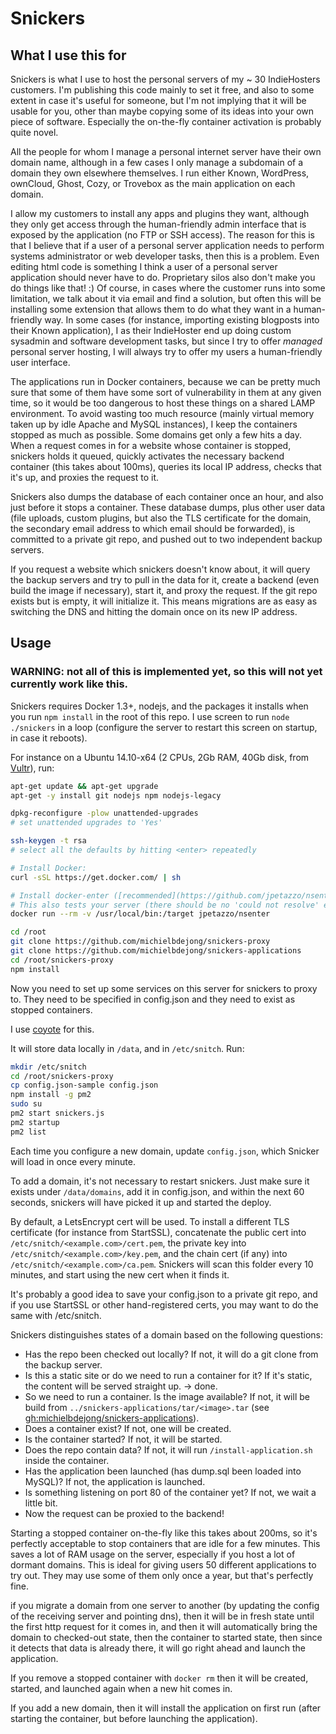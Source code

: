 # Snickers

## What I use this for

Snickers is what I use to host the personal servers of my ~ 30 IndieHosters customers.
I'm publishing this code mainly to set it free, and also to some extent in case it's useful for someone,
but I'm not implying that it will be usable for you, other than maybe
copying some of its ideas into your own piece of software. Especially the on-the-fly container activation is probably quite novel.

All the people for whom I manage a personal internet server
have their own domain name, although in a few cases I only manage a subdomain of a domain they own elsewhere themselves.
I run either Known, WordPress, ownCloud, Ghost, Cozy, or Trovebox as the main application on each domain.

I allow my customers to install any apps and plugins they want, although they only get access through the human-friendly admin
interface that is exposed by the application (no FTP or SSH access). The reason for this is that I believe that if a user of a
personal server application needs to perform systems administrator or web developer tasks, then this is a problem. Even editing html
code is something I think a user of a personal server application should never have to do. Proprietary silos also don't make you do
things like that! :) Of course, in cases where the customer runs into some limitation, we talk about it via email and find a solution,
but often this will be installing some extension that allows them to do what they want in a human-friendly way. In some cases (for
instance, importing existing blogposts into their Known application), I as their IndieHoster end up doing custom sysadmin and software
development tasks, but since I try to offer *managed* personal server hosting, I will always try to offer my users a human-friendly
user interface.

The applications run in Docker containers, because we can be pretty much sure that some of them have some sort of vulnerability
in them at any given time, so it would be too dangerous to host these things on a shared LAMP environment. To avoid wasting too much
resource (mainly virtual memory taken up by idle Apache and MySQL instances), I keep the containers stopped as much as possible. Some
domains get only a few hits a day. When a request comes in for a website whose container is stopped, snickers holds it queued,
quickly activates the necessary backend container (this takes about 100ms), queries its local IP address, checks that it's up, and proxies
the request to it.

Snickers also dumps the database of each container once an hour, and also just before it stops a container. These database dumps, plus
other user data (file uploads, custom plugins, but also the TLS certificate for the domain, the secondary email address to which email
should be forwarded), is committed to a private git repo, and pushed out to two independent backup servers.

If you request a website which snickers doesn't know about, it will query the backup servers and try to pull in the data for it, create
a backend (even build the image if necessary), start it, and proxy the request. If the git repo exists but is empty, it will initialize it.
This means migrations are as easy as switching the DNS and hitting the domain once on its new IP address.

## Usage

### WARNING: not all of this is implemented yet, so this will not yet currently work like this.

Snickers requires Docker 1.3+, nodejs, and the packages it installs when you run `npm install` in the root of this repo. I use screen to
run `node ./snickers` in a loop (configure the server to restart this screen on startup, in case it reboots).

For instance on a Ubuntu 14.10-x64 (2 CPUs, 2Gb RAM, 40Gb disk, from [Vultr](https://www.vultr.com/pricing/)), run:

````bash
apt-get update && apt-get upgrade
apt-get -y install git nodejs npm nodejs-legacy

dpkg-reconfigure -plow unattended-upgrades
# set unattended upgrades to 'Yes'

ssh-keygen -t rsa
# select all the defaults by hitting <enter> repeatedly

# Install Docker:
curl -sSL https://get.docker.com/ | sh

# Install docker-enter ([recommended](https://github.com/jpetazzo/nsenter#nsenter-in-a-can)):
# This also tests your server (there should be no 'could not resolve' errors).
docker run --rm -v /usr/local/bin:/target jpetazzo/nsenter

cd /root
git clone https://github.com/michielbdejong/snickers-proxy
git clone https://github.com/michielbdejong/snickers-applications
cd /root/snickers-proxy
npm install
````

Now you need to set up some services on this server for snickers to proxy to. They need to be specified in config.json and they need
to exist as stopped containers.

I use [coyote](https://github.com/michielbdejong/coyote) for this.

It will store data locally in `/data`, and in `/etc/snitch`. Run:

````bash
mkdir /etc/snitch
cd /root/snickers-proxy
cp config.json-sample config.json
npm install -g pm2
sudo su
pm2 start snickers.js
pm2 startup
pm2 list
````

Each time you configure a new domain, update `config.json`, which Snicker will load in once every minute.

To add a domain, it's not necessary to restart snickers. Just make sure it exists under `/data/domains`, add it in config.json,
and within the next 60 seconds, snickers will have picked it up and started the deploy.

By default, a LetsEncrypt cert will be used. To install a different TLS certificate (for instance from StartSSL),
concatenate the public cert into `/etc/snitch/<example.com>/cert.pem`, the private key into
`/etc/snitch/<example.com>/key.pem`, and the chain cert (if any) into
`/etc/snitch/<example.com>/ca.pem`. Snickers will scan this folder every 10 minutes, and start using the new cert when it
finds it.

It's probably a good idea to save your config.json to a private git repo, and if you use StartSSL or other
hand-registered certs, you may want to do the same with /etc/snitch.

Snickers distinguishes states of a domain based on the following questions:

* Has the repo been checked out locally? If not, it will do a git clone from the backup server.
* Is this a static site or do we need to run a container for it? If it's static, the content will be served straight up. -> done.
* So we need to run a container. Is the image available? If not, it will be build from `../snickers-applications/tar/<image>.tar` (see [gh:michielbdejong/snickers-applications](https://github.com/michielbdejong/snickers-applications)).
* Does a container exist? If not, one will be created.
* Is the container started? If not, it will be started.
* Does the repo contain data? If not, it will run `/install-application.sh` inside the container.
* Has the application been launched (has dump.sql been loaded into MySQL)? If not, the application is launched.
* Is something listening on port 80 of the container yet? If not, we wait a little bit.
* Now the request can be proxied to the backend!

Starting a stopped container on-the-fly like this takes about 200ms, so it's perfectly acceptable to stop containers that are idle
for a few minutes. This saves a lot of RAM usage on the server, especially if you host a lot of dormant domains. This is ideal for
giving users 50 different applications to try out. They may use some of them only once a year, but that's perfectly fine.

if you migrate a domain from one server to another (by updating the config of the receiving server and pointing dns),
then it will be in fresh state until the first http request for it comes in, and then it will automatically bring the domain to
checked-out state, then the container to started state, then since it detects that data is already there, it will go right ahead
and launch the application.

If you remove a stopped container with `docker rm` then it will be created, started, and launched again when a new hit comes in.

If you add a new domain, then it will install the application on first run (after starting the container, but before launching the
application).
